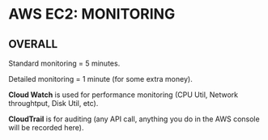 # AWS EC2: MONITORING

## OVERALL

Standard monitoring = 5 minutes.

Detailed monitoring = 1 minute (for some extra money).

**Cloud Watch** is used for performance monitoring (CPU Util, Network throughtput, Disk Util, etc).

**CloudTrail** is for auditing (any API call, anything you do in the AWS console will be recorded here).















